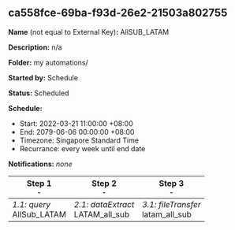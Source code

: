 ## ca558fce-69ba-f93d-26e2-21503a802755

**Name** (not equal to External Key)**:** AllSUB_LATAM

**Description:** n/a

**Folder:** my automations/

**Started by:** Schedule

**Status:** Scheduled

**Schedule:**

* Start: 2022-03-21 11:00:00 +08:00
* End: 2079-06-06 00:00:00 +08:00
* Timezone: Singapore Standard Time
* Recurrance: every week until end date

**Notifications:** _none_


| Step 1<br>_<small>-</small>_ | Step 2<br>_<small>-</small>_ | Step 3<br>_<small>-</small>_ |
| --- | --- | --- |
| _1.1: query_<br>AllSub_LATAM | _2.1: dataExtract_<br>LATAM_all_sub | _3.1: fileTransfer_<br>latam_all_sub |

